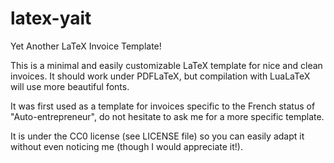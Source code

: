 latex-yait
==========

Yet Another LaTeX Invoice Template!

This is a minimal and easily customizable LaTeX template for nice and
clean invoices. It should work under PDFLaTeX, but compilation with LuaLaTeX
will use more beautiful fonts.

It was first used as a template for invoices specific to the French status of 
"Auto-entrepreneur", do not hesitate to ask me for a more specific template.

It is under the CC0 license (see LICENSE file) so you can easily adapt it
without even noticing me (though I would appreciate it!).
